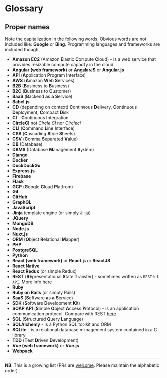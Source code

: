 # Glossary
## Proper names
Note the capitalization in the following words. Obvious words are not included like: **Google** or **Bing**. Programming languages and frameworks are included though.

- **Amazon EC2** (Amazon **E**lastic **C**ompute **C**loud) - is a web service that provides resizable compute capacity in the cloud
- **Angular (web framework)** or **AngularJS** or **Angular.js**
- **API** (**A**pplication **P**rogram **I**nterface)
- **AWS** (**A**mazon **W**eb **S**ervices)
- **B2B** (**B**usiness to **B**usiness)
- **B2C** (**B**usiness to **C**ustomer)
- **BaaS** (**B**ackend **a**s **a** **S**ervice)
- **Babel.js**
- **CD** (depending on context) **C**ontinuous **D**elivery, **C**ontinuous **D**eployment, **C**ompact **D**isk 
- **CI** - **C**ontinuous **I**ntegration
- **CircleCI** not *Circle CI* nor *Circleci*
- **CLI** (**C**ommand **L**ine **I**nterface)
- **CSS** (**C**ascading **S**tyle **S**heets)
- **CSV** (**C**omma **S**eparated **V**alue)
- **DB** (Database)
- **DBMS** (Database **M**anagement **S**ystem)
- **Django**
- **Docker**
- **DuckDuckGo**
- **Express.js**
- **Firebase**
- **Flask**
- **GCP** (**G**oogle **C**loud **P**latfrom)
- **Git**
- **GitHub**
- **GraphQL**
- **JavaScript**
- **Jinja** template engine (or simply Jinja)
- **JQuery**
- **MongoDB**
- **Node.js**
- **Nuxt.js**
- **ORM** (**O**bject **R**elational **M**apper)
- **PHP**
- **PostgreSQL**
- **Python**
- **React (web framework)** or **React.js** or **ReactJS**
- **React Native**
- **React Redux** (or simple Redux)
- **REST** (**RE**presentational **S**tate **T**ransfer) - sometimes written as `RESTful API`. More info [here][1]
- **Ruby**
- **Ruby on Rails** (or simply Rails)
- **SaaS** (**S**oftware **a**s **a** **S**ervice)
- **SDK** (**S**oftware **D**evelopment **K**it)
- **SOAP API** (**S**imple **O**bject **A**ccess **P**rotocol) - is an application communication protocol. Compare with REST [here][2]
- **SQL** (**S**tructured **Q**uery **L**anguage)
- **SQLAlchemy** - is a Python SQL toolkit and ORM
- **SQLite** - is a relational database management system contained in a C library
- **TDD** (**T**est **D**riven **D**evelopment)
- **Vue (web framework)** or **Vue.js**
- **Webpack**

---
**NB**: This is a growing list (PRs are [welcome][3]. Please maintain the alphabetic order)

[1]: https://restfulapi.net/
[2]: https://restfulapi.net/soap-vs-rest-apis/
[3]: https://github.com/CIRCLECI-GWP/glossary/edit/master/README.md
